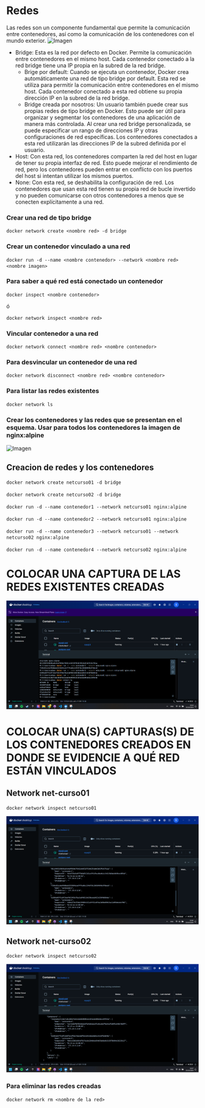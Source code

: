 # Redes
Las redes son un componente fundamental que permite la comunicación entre contenedores, así como la comunicación de los contenedores con el mundo exterior. 
![Imagen](img/redes.PNG)
- Bridge: Esta es la red por defecto en Docker. Permite la comunicación entre contenedores en el mismo host. Cada contenedor conectado a la red bridge tiene una IP propia en la subred de la red bridge.
    -  Brige por default: Cuando se ejecuta un contenedor, Docker crea automáticamente una red de tipo bridge por default. Esta red se utiliza para permitir la comunicación entre contenedores en el mismo host. Cada contenedor conectado a esta red obtiene su propia dirección IP en la subred de la red bridge.
    - Bridge creada por nosotros: Un usuario también puede crear sus propias redes de tipo bridge en Docker. Esto puede ser útil para organizar y segmentar los contenedores de una aplicación de manera más controlada. Al crear una red bridge personalizada, se puede especificar un rango de direcciones IP y otras configuraciones de red específicas. Los contenedores conectados a esta red utilizarán las direcciones IP de la subred definida por el usuario.
- Host: Con esta red, los contenedores comparten la red del host en lugar de tener su propia interfaz de red. Esto puede mejorar el rendimiento de red, pero los contenedores pueden entrar en conflicto con los puertos del host si intentan utilizar los mismos puertos.
- None: Con esta red, se deshabilita la configuración de red. Los contenedores que usan esta red tienen su propia red de bucle invertido y no pueden comunicarse con otros contenedores a menos que se conecten explícitamente a una red.

### Crear una red de tipo bridge

```
docker network create <nombre red> -d bridge
```

### Crear un contenedor vinculado a una red

```
docker run -d --name <nombre contenedor> --network <nombre red> <nombre imagen>
```

### Para saber a qué red está conectado un contenedor

```
docker inspect <nombre contenedor>
```
ó
```
docker network inspect <nombre red> 
```

### Vincular contenedor a una red
```
docker network connect <nombre red> <nombre contenedor>
```

### Para desvincular un contenedor de una red
```
docker network disconnect <nombre red> <nombre contenedor>
```

### Para listar las redes existentes
```
docker network ls
```

### Crear los contenedores y las redes que se presentan en el esquema. Usar para todos los contenedores la imagen de nginx:alpine

![Imagen](img/esquema-ejercicio-redes.PNG)

## Creacion de redes y los contenedores
```
docker network create netcurso01 -d bridge

docker network create netcurso02 -d bridge

docker run -d --name contenedor1 --network netcurso01 nginx:alpine

docker run -d --name contenedor2 --network netcurso01 nginx:alpine

docker run -d --name contenedor3 --network netcurso01 --network netcurso02 nginx:alpine

docker run -d --name contenedor4 --network netcurso02 nginx:alpine
```
# COLOCAR UNA CAPTURA DE LAS REDES EXISTENTES CREADAS
![Imagen4](img/4.PNG)

# COLOCAR UNA(S) CAPTURAS(S) DE LOS CONTENEDORES CREADOS EN DONDE SE EVIDENCIE A QUÉ RED ESTÁN VINCULADOS

## Network net-curso01

```
docker network inspect netcurso01
```
![Imagen4.1](img/4.1.PNG)

## Network net-curso02
```
docker network inspect netcurso02
```
![Imagen4.2](img/4.2.PNG)
### Para eliminar las redes creadas
```
docker network rm <nombre de la red>
```

